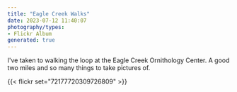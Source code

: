```yaml
---
title: "Eagle Creek Walks"
date: 2023-07-12 11:40:07
photography/types:
- Flickr Album
generated: true
---
```

I've taken to walking the loop at the Eagle Creek Ornithology Center. A good two miles and so many things to take pictures of.

{{< flickr set="72177720309726809" >}}

<!--more-->
